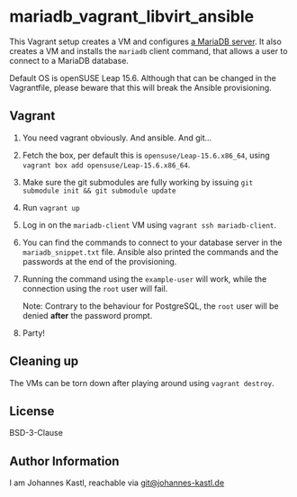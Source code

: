 # mariadb_vagrant_libvirt_ansible

This Vagrant setup creates a VM and configures [a MariaDB
server](https://mariadb.org/).
It also creates a VM and installs the `mariadb` client command, that allows a
user to connect to a MariaDB database.

Default OS is openSUSE Leap 15.6. Although that can be changed in the
Vagrantfile, please beware that this will break the Ansible provisioning.

## Vagrant

1. You need vagrant obviously. And ansible. And git...
1. Fetch the box, per default this is `opensuse/Leap-15.6.x86_64`, using
   `vagrant box add opensuse/Leap-15.6.x86_64`.
1. Make sure the git submodules are fully working by issuing `git submodule init
   && git submodule update`
1. Run `vagrant up`
1. Log in on the `mariadb-client` VM using `vagrant ssh mariadb-client`.
1. You can find the commands to connect to your database server in the
   `mariadb_snippet.txt` file. Ansible also printed the commands and the
   passwords at the end of the provisioning.
1. Running the command using the `example-user` will work, while the connection
   using the `root` user will fail.

   Note: Contrary to the behaviour for PostgreSQL, the `root` user will be
   denied **after** the password prompt.
1. Party!

## Cleaning up

The VMs can be torn down after playing around using `vagrant destroy`.

## License

BSD-3-Clause

## Author Information

I am Johannes Kastl, reachable via git@johannes-kastl.de
